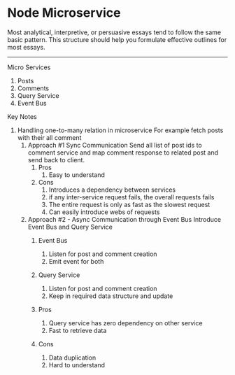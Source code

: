 # Node Microservice

Most analytical, interpretive, or persuasive essays tend to follow the same basic pattern. This structure should help you formulate effective outlines for most essays.

---
Micro Services
1. Posts
2. Comments
3. Query Service
4. Event Bus

Key Notes
1. Handling one-to-many relation in microservice
   For example fetch  posts with their all comment
	1. Approach #1 Sync Communication
	   Send all list of post ids to comment service and map comment response to related post and send back to client.
		1. Pros
			1. Easy to understand
		2. Cons
			1. Introduces a dependency between services
			2. if any inter-service request fails, the overall requests fails
			3. The entire request is only as fast as the slowest request
			4. Can easily introduce webs of requests
	2. Approach  #2 - Async Communication through Event Bus
	   Introduce Event Bus and Query Service 
		1. Event Bus
			1. Listen for post and comment creation
			2. Emit event for both
		2. Query Service
			1. Listen for post and comment creation
			2. Keep in required data structure and update
			   

		1. Pros
			1. Query service has zero dependency on other service
			2. Fast to retrieve data
		2. Cons
			1. Data duplication
			2. Hard to understand